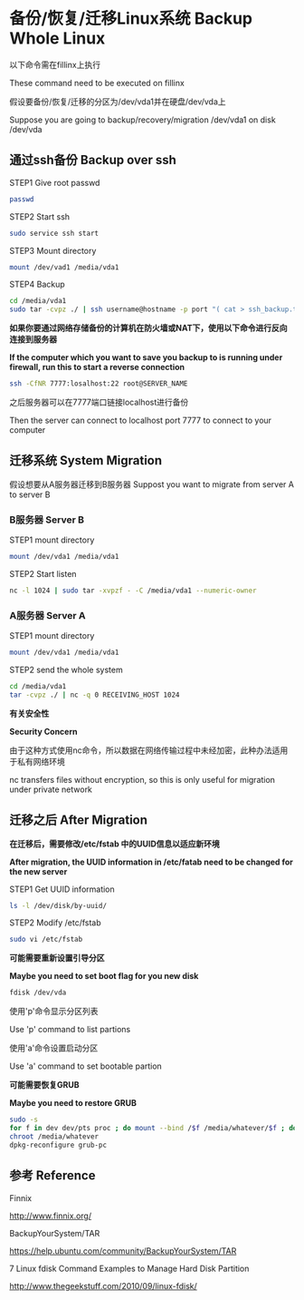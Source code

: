 # 备份/恢复/迁移Linux系统 Backup Whole Linux

以下命令需在fillinx上执行

These command need to be executed on fillinx

假设要备份/恢复/迁移的分区为/dev/vda1并在硬盘/dev/vda上

Suppose you are going to backup/recovery/migration /dev/vda1 on disk /dev/vda

## 通过ssh备份 Backup over ssh
 
STEP1 Give root passwd
```bash
passwd
```

STEP2 Start ssh
```bash
sudo service ssh start
```

STEP3 Mount directory
```bash
mount /dev/vad1 /media/vda1
```

STEP4 Backup
```bash
cd /media/vda1
sudo tar -cvpz ./ | ssh username@hostname -p port "( cat > ssh_backup.tar.gz )"
```

**如果你要通过网络存储备份的计算机在防火墙或NAT下，使用以下命令进行反向连接到服务器**

**If the computer which you want to save you backup to is running under firewall, run this to start a reverse connection**
```bash
ssh -CfNR 7777:losalhost:22 root@SERVER_NAME 
```

之后服务器可以在7777端口链接localhost进行备份

Then the server can connect to localhost port 7777 to connect to your computer

## 迁移系统 System Migration

假设想要从A服务器迁移到B服务器
Suppost you want to migrate from server A to server B

### B服务器 Server B

STEP1 mount directory
```bash
mount /dev/vda1 /media/vda1
```

STEP2 Start listen
```bash
nc -l 1024 | sudo tar -xvpzf - -C /media/vda1 --numeric-owner
```
### A服务器 Server A

STEP1 mount directory

```bash
mount /dev/vda1 /media/vda1
```

STEP2 send the whole system
```bash
cd /media/vda1
tar -cvpz ./ | nc -q 0 RECEIVING_HOST 1024
```

**有关安全性**

**Security Concern**

由于这种方式使用nc命令，所以数据在网络传输过程中未经加密，此种办法适用于私有网络环境

nc transfers files without encryption, so this is only useful for migration under private network

## 迁移之后 After Migration

**在迁移后，需要修改/etc/fstab 中的UUID信息以适应新环境**

**After migration, the UUID information in /etc/fatab need to be changed for the new server**

STEP1 Get UUID information
```bash
ls -l /dev/disk/by-uuid/
```

STEP2 Modify /etc/fstab
```bash
sudo vi /etc/fstab
```

**可能需要重新设置引导分区**

**Maybe you need to set boot flag for you new disk**
```bash
fdisk /dev/vda
```
使用'p'命令显示分区列表

Use 'p' command to list partions

使用'a'命令设置启动分区

Use 'a' command to set bootable partion

**可能需要恢复GRUB**

**Maybe you need to restore GRUB**

```bash
sudo -s
for f in dev dev/pts proc ; do mount --bind /$f /media/whatever/$f ; done
chroot /media/whatever
dpkg-reconfigure grub-pc
```

## 参考 Reference

Finnix

http://www.finnix.org/

BackupYourSystem/TAR

https://help.ubuntu.com/community/BackupYourSystem/TAR

7 Linux fdisk Command Examples to Manage Hard Disk Partition

http://www.thegeekstuff.com/2010/09/linux-fdisk/
